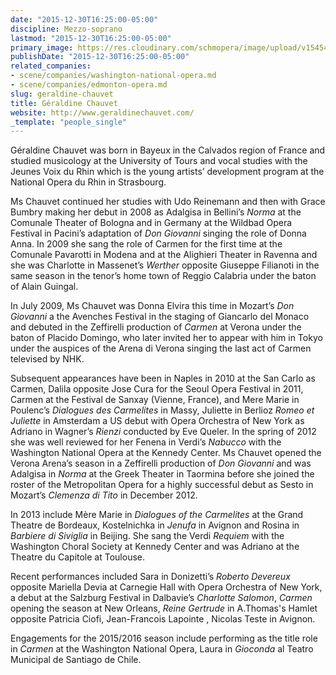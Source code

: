 ```yaml
---
date: "2015-12-30T16:25:00-05:00"
discipline: Mezzo-soprano
lastmod: "2015-12-30T16:25:00-05:00"
primary_image: https://res.cloudinary.com/schmopera/image/upload/v1545409169/media/webhook-uploads/1451510615642/2015-12-30---Geraldine-Chauvet.jpg.jpg
publishDate: "2015-12-30T16:25:00-05:00"
related_companies:
- scene/companies/washington-national-opera.md
- scene/companies/edmonton-opera.md
slug: geraldine-chauvet
title: Géraldine Chauvet
website: http://www.geraldinechauvet.com/
_template: "people_single"
---
```


Géraldine Chauvet was born in Bayeux in the Calvados region of France and studied musicology at the University of Tours and vocal studies with the Jeunes Voix du Rhin which is the young artists’ development program at the National Opera du Rhin in Strasbourg.

Ms Chauvet continued her studies with Udo Reinemann and then with Grace Bumbry making her debut in 2008 as Adalgisa in Bellini’s *Norma* at the Comunale Theater of Bologna and in Germany at the Wildbad Opera Festival in Pacini’s adaptation of *Don Giovanni* singing the role of Donna Anna. In 2009 she sang the role of Carmen for the first time at the Comunale Pavarotti in Modena and at the Alighieri Theater in Ravenna and she was Charlotte in Massenet’s *Werther* opposite Giuseppe Filianoti in the same season in the tenor’s home town of Reggio Calabria under the baton of Alain Guingal.

In July 2009, Ms Chauvet was Donna Elvira this time in Mozart’s *Don Giovanni* a the Avenches Festival in the staging of Giancarlo del Monaco and debuted in the Zeffirelli production of *Carmen* at Verona under the baton of Placido Domingo, who later invited her to appear with him in Tokyo under the auspices of the Arena di Verona singing the last act of Carmen televised by NHK.

Subsequent appearances have been in Naples in 2010 at the San Carlo as Carmen, Dalila opposite Jose Cura for the Seoul Opera Festival in 2011, Carmen at the Festival de Sanxay (Vienne, France), and Mere Marie in Poulenc’s *Dialogues des Carmelites* in Massy, Juliette in Berlioz *Romeo et Juliette* in Amsterdam a US debut with Opera Orchestra of New York as Adriano in Wagner’s *Rienzi* conducted by Eve Queler. In the spring of 2012 she was well reviewed for her Fenena in Verdi’s *Nabucco* with the Washington National Opera at the Kennedy Center. Ms Chauvet opened the Verona Arena’s season in a Zeffirelli production of *Don Giovanni* and was Adalgisa in *Norma* at the Greek Theater in Taormina before she joined the roster of the Metropolitan Opera for a highly successful debut as Sesto in Mozart’s *Clemenza di Tito* in December 2012.

In 2013 include Mère Marie in *Dialogues of the Carmelites* at the Grand Theatre de Bordeaux, Kostelnichka in *Jenufa* in Avignon and Rosina in *Barbiere di Siviglia* in Beijing. She sang the Verdi *Requiem* with the Washington Choral Society at Kennedy Center and was Adriano at the Theatre du Capitole at Toulouse.

Recent performances included Sara in Donizetti’s *Roberto Devereux* opposite Mariella Devia at Carnegie Hall with Opera Orchestra of New York, a debut at the Salzburg Festival in Dalbavie’s *Charlotte Salomon*, *Carmen* opening the season at New Orleans, *Reine Gertrude* in A.Thomas's Hamlet opposite Patricia Ciofi, Jean-Francois Lapointe , Nicolas Teste in Avignon.

Engagements for the 2015/2016 season include performing as the title role in *Carmen* at the Washington National Opera, Laura in *Gioconda* al Teatro Municipal de Santiago de Chile.

